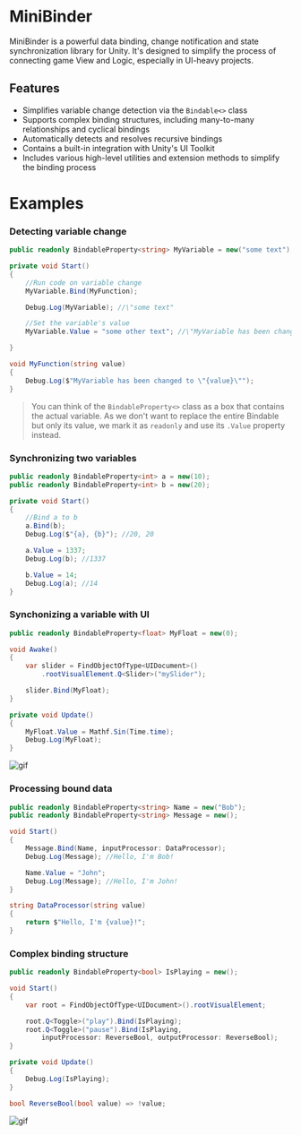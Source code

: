 # MiniBinder
MiniBinder is a powerful data binding, change notification and state synchronization library for Unity. It's designed to simplify the process of connecting game View and Logic, especially in UI-heavy projects.

## Features
- Simplifies variable change detection via the `Bindable<>` class
- Supports complex binding structures, including many-to-many relationships and cyclical bindings
- Automatically detects and resolves recursive bindings
- Contains a built-in integration with Unity's UI Toolkit
- Includes various high-level utilities and extension methods to simplify the binding process

# Examples
### Detecting variable change
```csharp
public readonly BindableProperty<string> MyVariable = new("some text");

private void Start()
{
    //Run code on variable change
    MyVariable.Bind(MyFunction);

    Debug.Log(MyVariable); //\"some text"

    //Set the variable's value
    MyVariable.Value = "some other text"; //\"MyVariable has been changed to some other text"

}

void MyFunction(string value)
{
    Debug.Log($"MyVariable has been changed to \"{value}\"");
}
```

> You can think of the `BindableProperty<>` class as a box that contains the actual variable. As we don't want to replace the entire Bindable but only its value, we mark it as `readonly` and use its `.Value` property instead.
### Synchronizing two variables
```csharp
public readonly BindableProperty<int> a = new(10);
public readonly BindableProperty<int> b = new(20);

private void Start()
{
    //Bind a to b
    a.Bind(b);
    Debug.Log($"{a}, {b}"); //20, 20

    a.Value = 1337;
    Debug.Log(b); //1337

    b.Value = 14;
    Debug.Log(a); //14
}
```
### Synchonizing a variable with UI
```csharp
public readonly BindableProperty<float> MyFloat = new(0);

void Awake()
{
    var slider = FindObjectOfType<UIDocument>()
        .rootVisualElement.Q<Slider>("mySlider");

    slider.Bind(MyFloat);
}

private void Update()
{
    MyFloat.Value = Mathf.Sin(Time.time);
    Debug.Log(MyFloat);
}
```
![gif](https://github.com/KUNGERMOoN/MiniBinder/blob/main/Assets/Docs/VariableUISynchonizationExample.gif?raw=true)
### Processing bound data
```csharp
public readonly BindableProperty<string> Name = new("Bob");
public readonly BindableProperty<string> Message = new();

void Start()
{
    Message.Bind(Name, inputProcessor: DataProcessor);
    Debug.Log(Message); //Hello, I'm Bob!

    Name.Value = "John";
    Debug.Log(Message); //Hello, I'm John!
}

string DataProcessor(string value)
{
    return $"Hello, I'm {value}!";
}
```
### Complex binding structure
```csharp
public readonly BindableProperty<bool> IsPlaying = new();

void Start()
{
    var root = FindObjectOfType<UIDocument>().rootVisualElement;

    root.Q<Toggle>("play").Bind(IsPlaying);
    root.Q<Toggle>("pause").Bind(IsPlaying,
        inputProcessor: ReverseBool, outputProcessor: ReverseBool);
}

private void Update()
{
    Debug.Log(IsPlaying);
}

bool ReverseBool(bool value) => !value;
```
![gif](https://github.com/KUNGERMOoN/MiniBinder/blob/main/Assets/Docs/ComplexBindingStructureExample.gif?raw=true)
